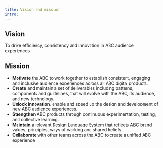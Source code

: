 ```yaml
---
title: Vision and mission
intro: 
---
```


## Vision

To drive efficiency, consistency and innovation in ABC audience experiences

## Mission

- **Motivate** the ABC to work together to establish  consistent, engaging and inclusive audience experiences across all ABC digital products.
- **Create** and maintain a set of deliverables including patterns, components and guidelines, that will evolve with the ABC, its audience, and new technology.
- **Unlock innovation**, enable and speed up the design and development of new ABC audience experiences.
- **Strengthen** ABC products through continuous experimentation, testing, and collective learning.
- **Maintain** a relevant Design Language System that reflects ABC brand values, principles, ways of working and shared beliefs.
- **Collaborate** with other teams across the ABC to create a  unified ABC experience